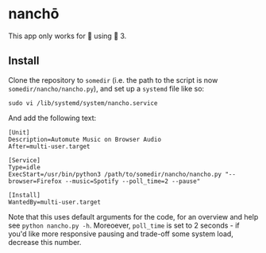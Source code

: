 # nanchō

This app only works for :penguin: using :snake: 3.

## Install

Clone the repository to `somedir` (i.e. the path to the script is now `somedir/nancho/nancho.py`), and set up a `systemd` file like so:

```shell
sudo vi /lib/systemd/system/nancho.service
```

And add the following text:

```
[Unit]
Description=Automute Music on Browser Audio
After=multi-user.target

[Service]
Type=idle
ExecStart=/usr/bin/python3 /path/to/somedir/nancho/nancho.py "--browser=Firefox --music=Spotify --poll_time=2 --pause"

[Install]
WantedBy=multi-user.target
```

Note that this uses default arguments for the code, for an overview and help see `python nancho.py -h`. Moreoever, `poll_time` is set to 2 seconds - if you'd like more responsive pausing and trade-off some system load, decrease this number.
